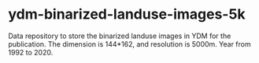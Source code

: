 # ydm-binarized-landuse-images-5k
Data repository to store the binarized landuse images in YDM for the publication. The dimension is 144*162, and resolution is 5000m. Year from 1992 to 2020.
